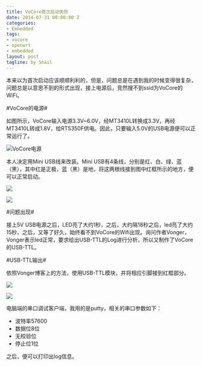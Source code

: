 ```yaml
---
title: VoCore首次启动失败
date: 2014-07-31 00:00:00 Z
categories:
- Embedded
tags:
- vocore
- openwrt
- embedded
layout: post
tagline: by Snail
---
```


本来以为首次启动应该顺顺利利的，但是，问题总是在遇到我的时候变得很复杂，问题总是以意思不到的形式出现，接上电源后，竞然搜不到ssid为VoCore的WiFi。

<!--more-->

#VoCore的电源#

如图所示，VoCore输入电源3.3V~6.0V，经MT3410L转换成3.3V，再经MT3410L转成1.8V，给RT5350F供电。因此，只要输入5.0V的USB电源便可以正常运行了。

![VoCore电源](http://pic.yupoo.com/simpleyyt/DWDDZ6oi/medium.jpg)

本人决定用Mini USB线来改装。Mini USB有4条线，分别是红、白、绿、蓝（黑），其中红是正极，蓝（黑）是地，将这两根线接到图中红框所示的地方，便可以正常启动。

![](http://pic.yupoo.com/simpleyyt/DXff2TTy/medish.jpg)

![](http://pic.yupoo.com/simpleyyt/DWDDWsPw/medish.jpg)

#问题出现#

接上5V USB电源之后，LED亮了大约1秒，之后，大约隔18秒之后，led亮了大约15秒，之后，又等了好久，始终看不到VoCore的Wifi出现。询问作者Vonger，Vonger表示led正常，要求给出USB-TTL的Log进行分析，所以又制作了VoCore的USB-TTL。

#USB-TTL输出#

依照Vonger博客上的方法，使用USB-TTL模块，并将相应引脚接到红框部分。

![](http://pic.yupoo.com/simpleyyt/DXfetmAA/medish.jpg)

![](http://pic.yupoo.com/simpleyyt/DWDDVduJ/medish.jpg)

电脑端的串口调试客户端，我用的是putty，相关的串口参数如下：

 * 波特率57600
 * 数据位8位
 * 无校验位
 * 停止位1位

之后，便可以打印出log信息。